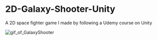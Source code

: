# 2D-Galaxy-Shooter-Unity
 A 2D space fighter game I made by following a Udemy course on Unity

 ![gif_of_GalaxyShooter]()
